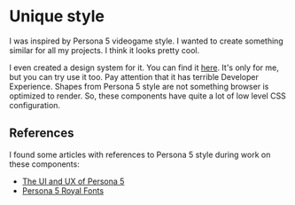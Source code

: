 # Unique style

I was inspired by Persona 5 videogame style. I wanted to create something similar for all my projects. I think it looks pretty cool.

I even created a design system for it. You can find it [here](https://github.com/d0rich/nuxt-design-system). It's only for me, but you can try use it too. Pay attention that it has terrible Developer Experience. Shapes from Persona 5 style are not something browser is optimized to render. So, these components have quite a lot of low level CSS configuration. 

## References

I found some articles with references to Persona 5 style during work on these components:

- [The UI and UX of Persona 5](https://ridwankhan.com/the-ui-and-ux-of-persona-5-183180eb7cce)
- [Persona 5 Royal Fonts](https://www.reddit.com/r/Persona5/comments/gmw6hz/persona_5_royal_fonts_if_i_find_more_about_the/)